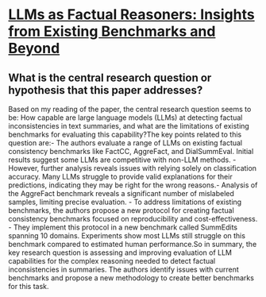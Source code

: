 # [LLMs as Factual Reasoners: Insights from Existing Benchmarks and Beyond](https://arxiv.org/abs/2305.14540)

## What is the central research question or hypothesis that this paper addresses?

Based on my reading of the paper, the central research question seems to be: How capable are large language models (LLMs) at detecting factual inconsistencies in text summaries, and what are the limitations of existing benchmarks for evaluating this capability?The key points related to this question are:- The authors evaluate a range of LLMs on existing factual consistency benchmarks like FactCC, AggreFact, and DialSummEval. Initial results suggest some LLMs are competitive with non-LLM methods. - However, further analysis reveals issues with relying solely on classification accuracy. Many LLMs struggle to provide valid explanations for their predictions, indicating they may be right for the wrong reasons.- Analysis of the AggreFact benchmark reveals a significant number of mislabeled samples, limiting precise evaluation. - To address limitations of existing benchmarks, the authors propose a new protocol for creating factual consistency benchmarks focused on reproducibility and cost-effectiveness. - They implement this protocol in a new benchmark called SummEdits spanning 10 domains. Experiments show most LLMs still struggle on this benchmark compared to estimated human performance.So in summary, the key research question is assessing and improving evaluation of LLM capabilities for the complex reasoning needed to detect factual inconsistencies in summaries. The authors identify issues with current benchmarks and propose a new methodology to create better benchmarks for this task.
